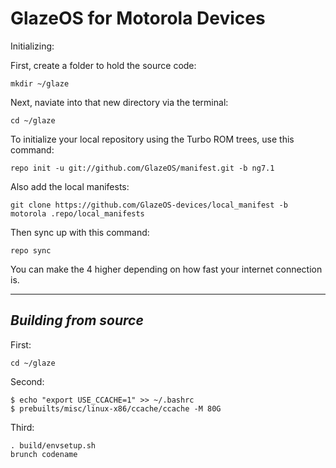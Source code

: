 GlazeOS for Motorola Devices
============================

Initializing:

First, create a folder to hold the source code: 

	mkdir ~/glaze

Next, naviate into that new directory via the terminal:

	cd ~/glaze

To initialize your local repository using the Turbo ROM trees, use this command:

	repo init -u git://github.com/GlazeOS/manifest.git -b ng7.1

Also add the local manifests:

	git clone https://github.com/GlazeOS-devices/local_manifest -b motorola .repo/local_manifests

Then sync up with this command:

	repo sync
	
You can make the 4 higher depending on how fast your internet connection is. 

-------------
 
_Building from source_
---------------

First:

	cd ~/glaze

Second:

	$ echo "export USE_CCACHE=1" >> ~/.bashrc
	$ prebuilts/misc/linux-x86/ccache/ccache -M 80G

Third:

	. build/envsetup.sh
	brunch codename
